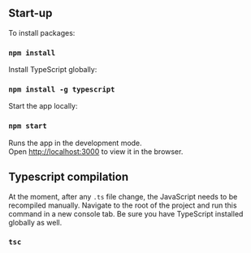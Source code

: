 ## Start-up

To install packages:

### `npm install`

Install TypeScript globally:

### `npm install -g typescript`

Start the app locally:

### `npm start`

Runs the app in the development mode.<br>
Open [http://localhost:3000](http://localhost:3000) to view it in the browser.

## Typescript compilation

At the moment, after any `.ts` file change, the JavaScript needs to be recompiled manually. Navigate to the root of the project and run this command in a new console tab. Be sure you have TypeScript installed globally as well. 

### `tsc`




